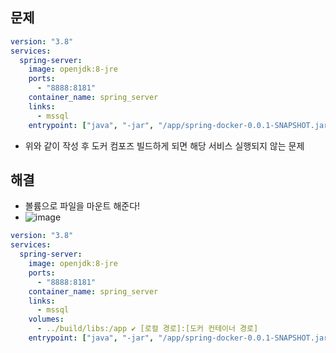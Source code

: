 ## 문제
```yml
version: "3.8"
services:
  spring-server:
    image: openjdk:8-jre
    ports:
      - "8888:8181"
    container_name: spring_server
    links:
      - mssql
    entrypoint: ["java", "-jar", "/app/spring-docker-0.0.1-SNAPSHOT.jar"]
```
- 위와 같이 작성 후 도커 컴포즈 빌드하게 되면 해당 서비스 실행되지 않는 문제

## 해결
- 볼륨으로 파일을 마운트 해준다!
- ![image](https://user-images.githubusercontent.com/61215550/167523007-74b683a6-cd44-4829-b555-f4bdd0fdbb62.png)


```yml
version: "3.8"
services:
  spring-server:
    image: openjdk:8-jre
    ports:
      - "8888:8181"
    container_name: spring_server
    links:
      - mssql
    volumes:
      - ../build/libs:/app ✔ [로컬 경로]:[도커 컨테이너 경로]
    entrypoint: ["java", "-jar", "/app/spring-docker-0.0.1-SNAPSHOT.jar"]
```
